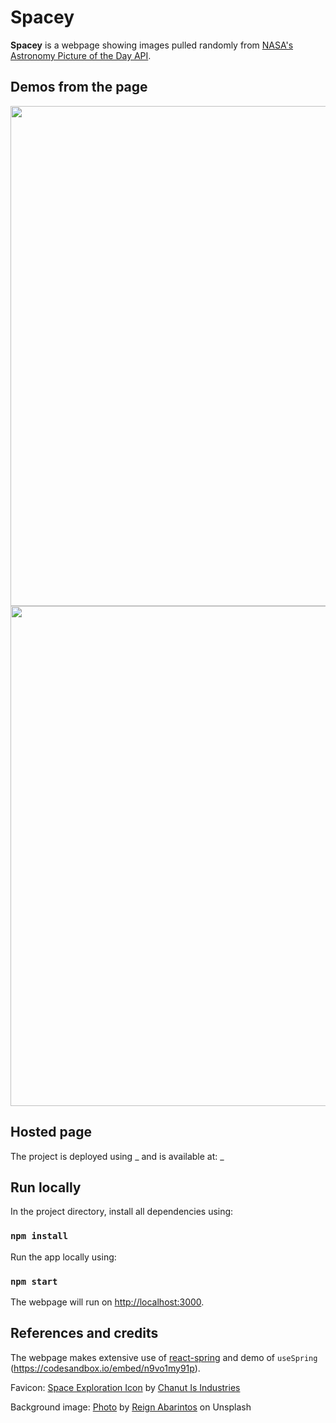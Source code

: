 # Spacey

**Spacey** is a webpage showing images pulled randomly from [NASA's Astronomy Picture of the Day API](https://api.nasa.gov/).

## Demos from the page

<img src="https://github.com/nhungoc1508/Spacey/blob/master/demos/demo0.png" width=800></img>
<img src="https://github.com/nhungoc1508/Spacey/blob/master/demos/demo1.png" width=800></img>

## Hosted page

The project is deployed using _ and is available at: _

## Run locally

In the project directory, install all dependencies using:

### `npm install`

Run the app locally using:

### `npm start`

The webpage will run on [http://localhost:3000](http://localhost:3000).

## References and credits

The webpage makes extensive use of [react-spring](https://react-spring.io/) and demo of `useSpring` (https://codesandbox.io/embed/n9vo1my91p).

Favicon: <a href="https://iconscout.com/icons/space-exploration" target="_blank">Space Exploration Icon</a> by <a href="https://iconscout.com/contributors/chanut-is-industries" target="_blank">Chanut Is Industries</a>

Background image: [Photo](https://unsplash.com/photos/-cKXtsJWU-I) by [Reign Abarintos](https://unsplash.com/@jareeign) on Unsplash
